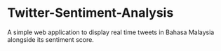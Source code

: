 # Twitter-Sentiment-Analysis

A simple web application to display real time tweets in Bahasa Malaysia alongside its sentiment score.
